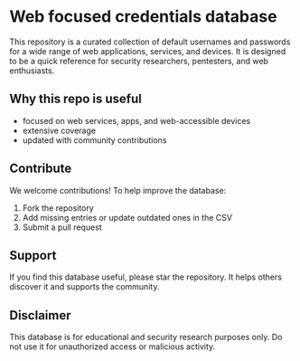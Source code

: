 # Web focused credentials database

This repository is a curated collection of default usernames and passwords for a wide range of web applications, services, and devices. It is designed to be a quick reference for security researchers, pentesters, and web enthusiasts.

## Why this repo is useful
- focused on web services, apps, and web-accessible devices  
- extensive coverage
- updated with community contributions  

## Contribute
We welcome contributions! To help improve the database:  
1. Fork the repository  
2. Add missing entries or update outdated ones in the CSV  
3. Submit a pull request  

## Support
If you find this database useful, please star the repository. It helps others discover it and supports the community.  

## Disclaimer
This database is for educational and security research purposes only. Do not use it for unauthorized access or malicious activity.
